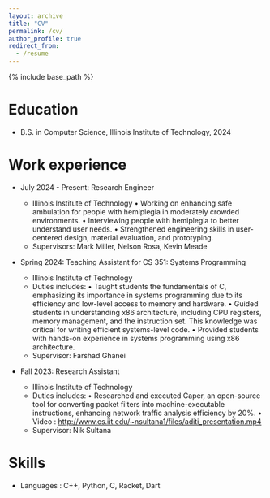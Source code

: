```yaml
---
layout: archive
title: "CV"
permalink: /cv/
author_profile: true
redirect_from:
  - /resume
---
```


{% include base_path %}

Education
======
* B.S. in Computer Science, Illinois Institute of Technology, 2024

Work experience
======
* July 2024 - Present: Research Engineer
  * Illinois Institute of Technology
   • Working on enhancing safe ambulation for people with hemiplegia in moderately crowded environments.
   • Interviewing people with hemiplegia to better understand user needs. 
   • Strengthened engineering skills in user-centered design, material evaluation, and prototyping.
  * Supervisors: Mark Miller, Nelson Rosa, Kevin Meade 

* Spring 2024: Teaching Assistant for CS 351: Systems Programming
  * Illinois Institute of Technology
  * Duties includes:
      •	Taught students the fundamentals of C, emphasizing its importance in systems programming due to its efficiency and low-level access to memory and hardware.
      •	 Guided students in understanding x86 architecture, including CPU registers, memory management, and the instruction set. This knowledge was critical for writing efficient systems-level code.
      •	Provided students with hands-on experience in systems programming using x86 architecture. 
  * Supervisor: Farshad Ghanei 

* Fall 2023: Research Assistant 
  * Illinois Institute of Technology
  * Duties includes:
    	•	Researched and executed Caper, an open-source tool for converting packet filters into machine-executable instructions, enhancing network traffic analysis efficiency by 20%. 
      •	Video : http://www.cs.iit.edu/~nsultana1/files/aditi_presentation.mp4
  * Supervisor: Nik Sultana
  
Skills
======
* Languages : C++, Python, C, Racket, Dart 

